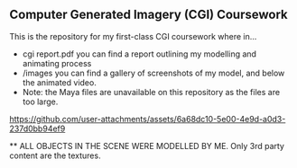 ## Computer Generated Imagery (CGI) Coursework

This is the repository for my first-class CGI coursework where in...
- cgi report.pdf you can find a report outlining my modelling and animating process
- /images you can find a gallery of screenshots of my model, and below the animated video.
- Note: the Maya files are unavailable on this repository as the files are too large.

https://github.com/user-attachments/assets/6a68dc10-5e00-4e9d-a0d3-237d0bb94ef9

** ALL OBJECTS IN THE SCENE WERE MODELLED BY ME. Only 3rd party content are the textures.
